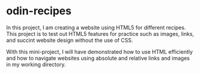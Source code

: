 # odin-recipes

In this project, I am creating a website using HTML5 for different recipes. This project is to test out HTML5 features for practice such as images, links, and succint website design without the use of CSS. 

With this mini-project, I will have demonstrated how to use HTML efficiently and how to navigate websites using absolute and relative links and images in my working directory. 

